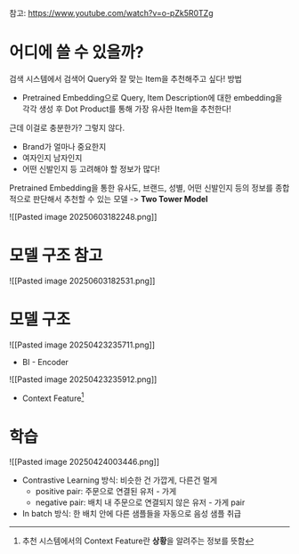 
참고: https://www.youtube.com/watch?v=o-pZk5R0TZg

# 어디에 쓸 수 있을까?
검색 시스템에서 검색어 Query와 잘 맞는 Item을 추천해주고 싶다!
방법
- Pretrained Embedding으로 Query, Item Description에 대한 embedding을 각각 생성 후 Dot Product를 통해 가장 유사한 Item을 추천한다!

근데 이걸로 충분한가? 그렇지 않다.
- Brand가 얼마나 중요한지
- 여자인지 남자인지
- 어떤 신발인지 등
고려해야 할 정보가 많다!

Pretrained Embedding을 통한 유사도, 브랜드, 성별, 어떤 신발인지 등의 정보를 종합적으로 판단해서 추천할 수 있는 모델 -> **Two Tower Model**

![[Pasted image 20250603182248.png]]

# 모델 구조 참고
![[Pasted image 20250603182531.png]]
                                                     
# 모델 구조
![[Pasted image 20250423235711.png]]
- BI - Encoder

![[Pasted image 20250423235912.png]]
- Context Feature[^1]

# 학습
![[Pasted image 20250424003446.png]]
- Contrastive Learning 방식: 비슷한 건 가깝게, 다른건 멀게
	- positive pair: 주문으로 연결된 유저 - 가게
	- negative pair: 배치 내 주문으로 연결되지 않은 유저 - 가게 pair
- In batch 방식: 한 배치 안에 다른 샘플들을 자동으로 음성 샘플 취급



[^1]: 추천 시스템에서의 Context Feature란 **상황**을 알려주는 정보를 뜻함

